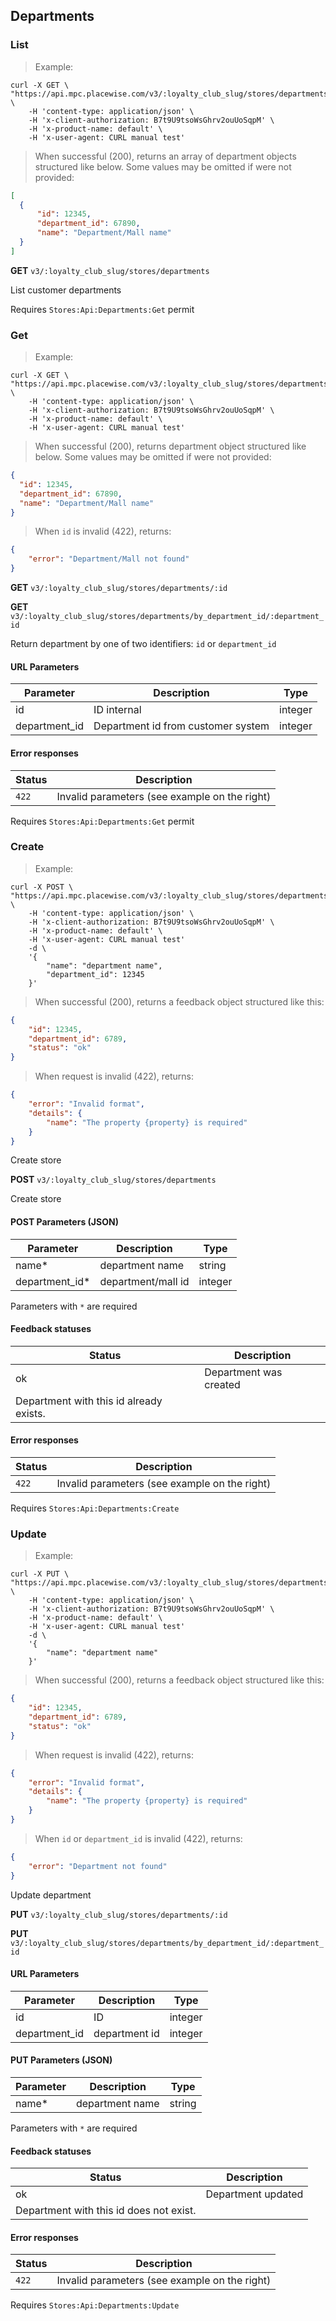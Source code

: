 ##  Departments

### <a name="department-list"></a> List

> Example:

```shell
curl -X GET \
"https://api.mpc.placewise.com/v3/:loyalty_club_slug/stores/departments" \
    -H 'content-type: application/json' \
    -H 'x-client-authorization: B7t9U9tsoWsGhrv2ouUoSqpM' \
    -H 'x-product-name: default' \
    -H 'x-user-agent: CURL manual test'
```

> When successful (200), returns an array of department objects structured like below. Some values may be omitted if were not provided:

```json
[
  {
      "id": 12345,
      "department_id": 67890,
      "name": "Department/Mall name"
  }
]
``` 

**GET** `v3/:loyalty_club_slug/stores/departments`

List customer departments

<aside class="notice">
Requires <code>Stores:Api:Departments:Get</code> permit
</aside> 

### <a name="department-get"></a> Get

> Example:

```shell
curl -X GET \
"https://api.mpc.placewise.com/v3/:loyalty_club_slug/stores/departments/123456" \
    -H 'content-type: application/json' \
    -H 'x-client-authorization: B7t9U9tsoWsGhrv2ouUoSqpM' \
    -H 'x-product-name: default' \
    -H 'x-user-agent: CURL manual test'
```

> When successful (200), returns department object structured like below. Some values may be omitted if were not provided:

```json
{
  "id": 12345,
  "department_id": 67890,
  "name": "Department/Mall name"
}
``` 

> When `id` is invalid (422), returns:

```json
{
    "error": "Department/Mall not found"
}
``` 

**GET** `v3/:loyalty_club_slug/stores/departments/:id`

**GET** `v3/:loyalty_club_slug/stores/departments/by_department_id/:department_id`

Return department by one of two identifiers: `id` or `department_id`


#### URL Parameters

Parameter | Description | Type
--------- | ----------- | ------
id | ID internal | integer
department_id | Department id from customer system | integer

#### Error responses

Status | Description
--------- | ----------- 
`422` | Invalid parameters (see example on the right)

<aside class="notice">
Requires <code>Stores:Api:Departments:Get</code> permit
</aside>

### <a name="department-create"></a> Create

> Example:

```shell
curl -X POST \
"https://api.mpc.placewise.com/v3/:loyalty_club_slug/stores/departments" \
    -H 'content-type: application/json' \
    -H 'x-client-authorization: B7t9U9tsoWsGhrv2ouUoSqpM' \
    -H 'x-product-name: default' \
    -H 'x-user-agent: CURL manual test'
    -d \
    '{
        "name": "department name",
        "department_id": 12345
    }'
```

> When successful (200), returns a feedback object structured like this:

```json
{
    "id": 12345,
    "department_id": 6789,
    "status": "ok"
}
```  

> When request is invalid (422), returns:

```json
{
    "error": "Invalid format",
    "details": {
        "name": "The property {property} is required"
    }
}
``` 

Create store

**POST** `v3/:loyalty_club_slug/stores/departments`

Create store

#### POST Parameters (JSON)

Parameter      | Description            | Type
-------------  | ---------------------- | ------
name*          | department name             | string
department_id* | department/mall id          | integer

Parameters with `*` are required

#### Feedback statuses

Status | Description
---- | ----
ok   | Department was created
Department with this id already exists. | 

#### Error responses

Status | Description
--------- | ----------- 
`422` | Invalid parameters (see example on the right)

<aside class="notice">
Requires <code>Stores:Api:Departments:Create</code>
</aside>

### <a name="department-update"></a> Update

> Example:

```shell
curl -X PUT \
"https://api.mpc.placewise.com/v3/:loyalty_club_slug/stores/departments/12345" \
    -H 'content-type: application/json' \
    -H 'x-client-authorization: B7t9U9tsoWsGhrv2ouUoSqpM' \
    -H 'x-product-name: default' \
    -H 'x-user-agent: CURL manual test'
    -d \
    '{
        "name": "department name"
    }'
```

> When successful (200), returns a feedback object structured like this:

```json
{
    "id": 12345,
    "department_id": 6789,
    "status": "ok"
}
```  

> When request is invalid (422), returns:

```json
{
    "error": "Invalid format",
    "details": {
        "name": "The property {property} is required"
    }
}
``` 

> When `id` or `department_id` is invalid (422), returns:

```json
{
    "error": "Department not found"
}
``` 

Update department

**PUT** `v3/:loyalty_club_slug/stores/departments/:id`

**PUT** `v3/:loyalty_club_slug/stores/departments/by_department_id/:department_id`

#### URL Parameters

Parameter  | Description | Type
---------- | ----------- | ------
id         | ID          | integer
department_id   | department id    | integer

#### PUT Parameters (JSON)

Parameter     | Description            | Type
------------- | ---------------------- | ------
name*         | department name             | string

Parameters with `*` are required

#### Feedback statuses

Status | Description
------ | ----
ok     | Department updated
Department with this id does not exist. | 

#### Error responses

Status | Description
--------- | ----------- 
`422` | Invalid parameters (see example on the right)

<aside class="notice">
Requires <code>Stores:Api:Departments:Update</code>
</aside> 